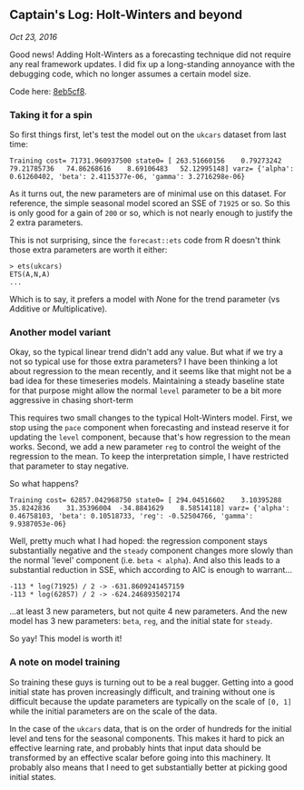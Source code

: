 ## Captain's Log: Holt-Winters and beyond
*Oct 23, 2016*

Good news! Adding Holt-Winters as a forecasting technique did not require any real framework updates. I did fix up a long-standing annoyance with the debugging code, which no longer assumes a certain model size.

Code here: [8eb5cf8](https://github.com/mcskinner/ets/commit/8eb5cf8cdae20b406b4a098f204ab576c7e2114d).

### Taking it for a spin

So first things first, let's test the model out on the `ukcars` dataset from last time:

`Training cost= 71731.960937500 state0= [ 263.51660156    0.79273242   79.21785736   74.86268616    8.69106483   52.12995148] varz= {'alpha': 0.61260402, 'beta': 2.4115377e-06, 'gamma': 3.2716298e-06}`

As it turns out, the new parameters are of minimal use on this dataset. For reference, the simple seasonal model scored an SSE of `71925` or so. So this is only good for a gain of `200` or so, which is not nearly enough to justify the 2 extra parameters.

This is not surprising, since the `forecast::ets` code from R doesn't think those extra parameters are worth it either:

```
> ets(ukcars)
ETS(A,N,A) 
...
```

Which is to say, it prefers a model with *N*one for the trend parameter (vs *A*dditive or *M*ultiplicative).

### Another model variant

Okay, so the typical linear trend didn't add any value. But what if we try a not so typical use for those extra parameters? I have been thinking a lot about regression to the mean recently, and it seems like that might not be a bad idea for these timeseries models. Maintaining a steady baseline state for that purpose might allow the normal `level` parameter to be a bit more aggressive in chasing short-term 

This requires two small changes to the typical Holt-Winters model. First, we stop using the `pace` component when forecasting and instead reserve it for updating the `level` component, because that's how regression to the mean works. Second, we add a new parameter `reg` to control the weight of the regression to the mean. To keep the interpretation simple, I have restricted that parameter to stay negative.

So what happens?

`Training cost= 62857.042968750 state0= [ 294.04516602    3.10395288   35.8242836    31.35396004  -34.8841629    8.58514118] varz= {'alpha': 0.46758103, 'beta': 0.10518733, 'reg': -0.52504766, 'gamma': 9.9387053e-06}`

Well, pretty much what I had hoped: the regression component stays substantially negative and the `steady` component changes more slowly than the normal 'level' component (i.e. `beta < alpha`). And also this leads to a substantial reduction in SSE, which according to AIC is enough to warrant...

`-113 * log(71925) / 2 -> -631.8609241457159`<br>
`-113 * log(62857) / 2 -> -624.246893502174`

...at least 3 new parameters, but not quite 4 new parameters. And the new model has 3 new parameters: `beta`, `reg`, and the initial state for `steady`.

So yay! This model is worth it!

### A note on model training

So training these guys is turning out to be a real bugger. Getting into a good initial state has proven increasingly difficult, and training without one is difficult because the update parameters are typically on the scale of `[0, 1]` while the initial parameters are on the scale of the data.

In the case of the `ukcars` data, that is on the order of hundreds for the initial level and tens for the seasonal components. This makes it hard to pick an effective learning rate, and probably hints that input data should be transformed by an effective scalar before going into this machinery. It probably also means that I need to get substantially better at picking good initial states.
